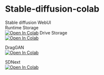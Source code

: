 # Stable-diffusion-colab

Stable diffusion WebUI<br>
Runtime Storage<br>
[![Open In Colab](https://colab.research.google.com/assets/colab-badge.svg)](https://colab.research.google.com/github/Kimyobu/Stable-diffusion-a1111-colab/blob/main/colab.ipynb)
Drive Storage<br>
[![Open In Colab](https://colab.research.google.com/assets/colab-badge.svg)](https://colab.research.google.com/github/Kimyobu/Stable-diffusion-a1111-colab/blob/main/drive.ipynb)

DragGAN<br>
[![Open In Colab](https://colab.research.google.com/assets/colab-badge.svg)](https://colab.research.google.com/github/Kimyobu/Stable-diffusion-a1111-colab/blob/main/DragGan_collab_gradio.ipynb)

SDNext<br>
[![Open In Colab](https://colab.research.google.com/assets/colab-badge.svg)](https://colab.research.google.com/github/Kimyobu/Stable-diffusion-a1111-colab/blob/main/SDNext_Colab.ipynb)
